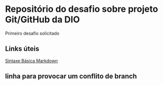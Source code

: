 # Repositório do desafio sobre projeto Git/GitHub da DIO
Primeiro desafio solicitado

## Links úteis
[Sintaxe Básica Markdown](https://www.markdownguide.org/basic-syntax/)

## linha para provocar um conflito de branch
